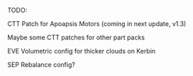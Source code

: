 TODO:

CTT Patch for Apoapsis Motors (coming in next update, v1.3)

Maybe some CTT patches for other part packs

EVE Volumetric config for thicker clouds on Kerbin

SEP Rebalance config?
